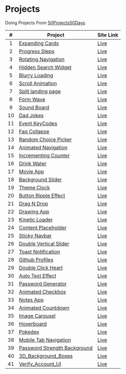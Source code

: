 # Projects

Doing Projects From [50Projects50Days](https://github.com/bradtraversy/50projects50days)

|  #  | Project                                                                                                                          | Site Link                                                    |
| :-: | -------------------------------------------------------------------------------------------------------------------------------- | ------------------------------------------------------------ |
|  1  | [Expanding Cards](https://github.com/Anujsd/Html-Css-Javascript-Projects/tree/main/1_Expanding_Cards)                            | [Live](https://expanding-cards-asd.netlify.app/)             |
|  2  | [Progress Steps](https://github.com/Anujsd/Html-Css-Javascript-Projects/tree/main/2_Progress_Steps)                              | [Live](https://progress-steps-asd.netlify.app/)              |
|  3  | [Rotating Navigation](https://github.com/Anujsd/Html-Css-Javascript-Projects/tree/main/3_Rotating_Navigation)                    | [Live](https://rotating-navigation-asd.netlify.app/)         |
|  4  | [Hidden Search Widget](https://github.com/Anujsd/Html-Css-Javascript-Projects/tree/main/4_Hidden_Search_Widget)                  | [Live](https://hidden-search-widget-asd.netlify.app/)        |
|  5  | [Blurry Loading](https://github.com/Anujsd/Html-Css-Javascript-Projects/tree/main/5_Blurry_Loading)                              | [Live](https://blurry-loading-asd.netlify.app/)              |
|  6  | [Scroll Animation](https://github.com/Anujsd/Html-Css-Javascript-Projects/tree/main/6_Scroll_Animation)                          | [Live](https://scroll-animation-asd.netlify.app)             |
|  7  | [Split landing page](https://github.com/Anujsd/Html-Css-Javascript-Projects/tree/main/7_Split_Landing_Page)                      | [Live](https://split-landing-page-asd.netlify.app)           |
|  8  | [Form Wave](https://github.com/Anujsd/Html-Css-Javascript-Projects/tree/main/8_Form_Wave)                                        | [Live](https://form-wave-asd.netlify.app)                    |
|  9  | [Sound Board](https://github.com/Anujsd/Html-Css-Javascript-Projects/tree/main/9_Sound_Board)                                    | [Live](https://sound-board-asd.netlify.app)                  |
| 10  | [Dad Jokes](https://github.com/Anujsd/Html-Css-Javascript-Projects/tree/main/10_Dad_Jokes)                                       | [Live](https://dad-jokes-asd.netlify.app)                    |
| 11  | [Event KeyCodes](https://github.com/Anujsd/Html-Css-Javascript-Projects/tree/main/11_Event_KeyCodes)                             | [Live](https://event-keycodes-asd.netlify.app)               |
| 12  | [Faq Collapse](https://github.com/Anujsd/Html-Css-Javascript-Projects/tree/main/12_Faq_Collapse)                                 | [Live](https://faq-collapse-asd.netlify.app)                 |
| 13  | [Random Choice Picker](https://github.com/Anujsd/Html-Css-Javascript-Projects/tree/main/13_Random_Choice_Picker)                 | [Live](https://random-choice-picker-asd.netlify.app)         |
| 14  | [Animated Navigation](https://github.com/Anujsd/Html-Css-Javascript-Projects/tree/main/14_Animated_Navigation)                   | [Live](https://animated-navigation-asd.netlify.app)          |
| 15  | [Incrementing Counter](https://github.com/Anujsd/Html-Css-Javascript-Projects/tree/main/15_Incrementing_Counter)                 | [Live](https://incrementing-counter-asd.netlify.app)         |
| 16  | [Drink Water](https://github.com/Anujsd/Html-Css-Javascript-Projects/tree/main/16_Drink_Water)                                   | [Live](https://drink-water-asd.netlify.app)                  |
| 17  | [Movie App](https://github.com/Anujsd/Html-Css-Javascript-Projects/tree/main/17_Movie_App)                                       | [Live](https://movie-app-asd.netlify.app)                    |
| 18  | [Background Slider](https://github.com/Anujsd/Html-Css-Javascript-Projects/tree/main/18_Background_Slider)                       | [Live](https://background-slider-asd.netlify.app)            |
| 19  | [Theme Clock](https://github.com/Anujsd/Html-Css-Javascript-Projects/tree/main/19_Theme_Clock)                                   | [Live](https://theme-clock-asd.netlify.app)                  |
| 20  | [Button Ripple Effect](https://github.com/Anujsd/Html-Css-Javascript-Projects/tree/main/20_Button_Ripple_Effect)                 | [Live](https://button-ripple-effect-asd.netlify.app)         |
| 21  | [Drag N Drop](https://github.com/Anujsd/Html-Css-Javascript-Projects/tree/main/21_Drag_N_Drop)                                   | [Live](https://drag-n-drop-asd.netlify.app)                  |
| 22  | [Drawing App](https://github.com/Anujsd/Html-Css-Javascript-Projects/tree/main/22_Drawing_App)                                   | [Live](https://drawing-app-asd.netlify.app)                  |
| 23  | [Kinetic Loader](https://github.com/Anujsd/Html-Css-Javascript-Projects/tree/main/23_Kinetic_Loader)                             | [Live](https://kinetic-loader-asd.netlify.app)               |
| 24  | [Content Placeholder](https://github.com/Anujsd/Html-Css-Javascript-Projects/tree/main/24_Content_Placeholder)                   | [Live](https://content-placeholder-asd.netlify.app)          |
| 25  | [Sticky Navbar](https://github.com/Anujsd/Html-Css-Javascript-Projects/tree/main/25_Sticky_Navbar)                               | [Live](https://sticky-navbar-asd.netlify.app)                |
| 26  | [Double Vertical Slider](https://github.com/Anujsd/Html-Css-Javascript-Projects/tree/main/26_Double_Vertical_Slider)             | [Live](https://double-vertical-slider-asd.netlify.app)       |
| 27  | [Toast Notification](https://github.com/Anujsd/Html-Css-Javascript-Projects/tree/main/27_Toast_Notifications)                    | [Live](https://toast-notification-asd.netlify.app)           |
| 28  | [Github Profiles](https://github.com/Anujsd/Html-Css-Javascript-Projects/tree/main/28_Github_Profiles)                           | [Live](https://github-profiles-asd.netlify.app)              |
| 29  | [Double Click Heart](https://github.com/Anujsd/Html-Css-Javascript-Projects/tree/main/29_Double_Click_Heart)                     | [Live](https://double-click-heart-asd.netlify.app)           |
| 30  | [Auto Text Effect](https://github.com/Anujsd/Html-Css-Javascript-Projects/tree/main/30_Auto_Text_Effect)                         | [Live](https://auto-text-effect-asd.netlify.app)             |
| 31  | [Password Generator](https://github.com/Anujsd/Html-Css-Javascript-Projects/tree/main/31_Password_Generator)                     | [Live](https://password-generator-asd.netlify.app)           |
| 32  | [Animated Checkbox](https://github.com/Anujsd/Html-Css-Javascript-Projects/tree/main/32_Animated_Checkbox)                       | [Live](https://animated-checkbox-asd.netlify.app)            |
| 33  | [Notes App](https://github.com/Anujsd/Html-Css-Javascript-Projects/tree/main/33_Notes_App)                                       | [Live](https://notes-app-asd.netlify.app)                    |
| 34  | [Animated Countdown](https://github.com/Anujsd/Html-Css-Javascript-Projects/tree/main/34_Animated_Countdown)                     | [Live](https://animated-countdown-asd.netlify.app)           |
| 35  | [Image Carousel](https://github.com/Anujsd/Html-Css-Javascript-Projects/tree/main/35_Image_Carousel)                             | [Live](https://image-carousel-asd.netlify.app)               |
| 36  | [Hoverboard](https://github.com/Anujsd/Html-Css-Javascript-Projects/tree/main/36_Hoverboard)                                     | [Live](https://hoverboard-asd.netlify.app)                   |
| 37  | [Pokedex](https://github.com/Anujsd/Html-Css-Javascript-Projects/tree/main/37_Pokedex)                                           | [Live](https://pokedex-asd.netlify.app)                      |
| 38  | [Mobile Tab Navigation](https://github.com/Anujsd/Html-Css-Javascript-Projects/tree/main/38_Mobile_Tab_Navigation)               | [Live](https://mobile-tab-navigation-asd.netlify.app)        |
| 39  | [Password Strength Background](https://github.com/Anujsd/Html-Css-Javascript-Projects/tree/main/39_Password_Strength_Background) | [Live](https://password-strength-background-asd.netlify.app) |
| 40  | [3D_Background_Boxes](https://github.com/Anujsd/Html-Css-Javascript-Projects/tree/main/40_3D_Background_Boxes)                   | [Live](https://3d-background-boxes-asd.netlify.app)          |
| 41  | [Verify_Account_UI](https://github.com/Anujsd/Html-Css-Javascript-Projects/tree/main/41_Verify_Account_UI)                       | [Live](https://verify-account-ui-asd.netlify.app)            |
